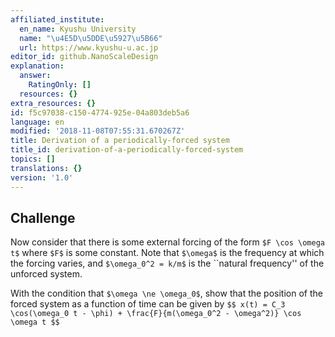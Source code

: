 ```yaml
---
affiliated_institute:
  en_name: Kyushu University
  name: "\u4E5D\u5DDE\u5927\u5B66"
  url: https://www.kyushu-u.ac.jp
editor_id: github.NanoScaleDesign
explanation:
  answer:
    RatingOnly: []
  resources: {}
extra_resources: {}
id: f5c97038-c150-4774-925e-04a803deb5a6
language: en
modified: '2018-11-08T07:55:31.670267Z'
title: Derivation of a periodically-forced system
title_id: derivation-of-a-periodically-forced-system
topics: []
translations: {}
version: '1.0'
---
```


## Challenge
Now consider that there is some external forcing of the form `$F \cos \omega t$` where `$F$` is some constant.
Note that `$\omega$` is the frequency at which the forcing varies, and `$\omega_0^2 = k/m$` is the ``natural frequency'' of the unforced system.

With the condition that `$\omega \ne \omega_0$`, show that the position of the forced system as a function of time can be given by
`$$
    x(t) = C_3 \cos(\omega_0 t - \phi) + \frac{F}{m(\omega_0^2 - \omega^2)} \cos \omega t
$$`


